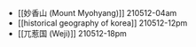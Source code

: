 - [[妙香山 (Mount Myohyang)]]
210512-04am
- [[historical geography of korea]]
210512-12pm
- [[兀惹国 (Weji)]]
210512-18pm
